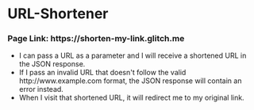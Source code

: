 # URL-Shortener
<h3>Page Link: https://shorten-my-link.glitch.me</h3>
<ul>
  <li> I can pass a URL as a parameter and I will receive a shortened URL in the JSON response.</li>
  <li>If I pass an invalid URL that doesn't follow the valid http://www.example.com format, the JSON response will contain an error instead.</li>
  <li>When I visit that shortened URL, it will redirect me to my original link.</li>
</ul>
